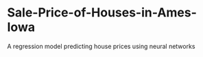 # Sale-Price-of-Houses-in-Ames-Iowa
A regression model predicting house prices using neural networks

